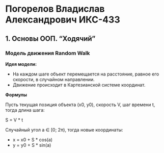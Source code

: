 # Погорелов Владислав Александрович ИКС-433

## 1. Основы ООП. “Ходячий”
### Модель движения Random Walk

**Идея модели:**
- На каждом шаге объект перемещается на расстояние, равное его скорости, в случайном направлении.
- Движение происходит в Картезианской системе координат.

**Формулы**

Пусть текущая позиция объекта (x0, y0), скорость V, шаг времени t, тогда длина шага:

S = V * t

Случайный угол a ∈ [0; 2π), тогда новые координаты:

- x = x0 + S * cos(a)
- y = y0 + S * sin(a)

